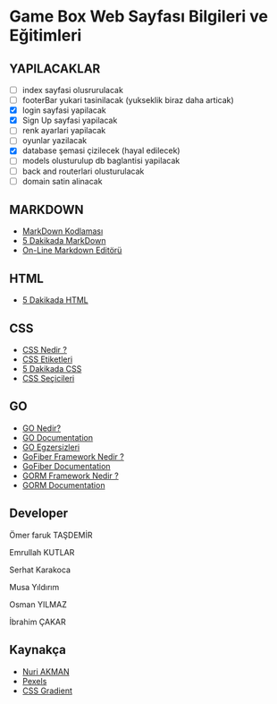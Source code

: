 # Game Box Web Sayfası Bilgileri ve Eğitimleri

## YAPILACAKLAR

- [ ] index sayfasi olusrurulacak
- [ ] footerBar yukari tasinilacak (yukseklik biraz daha articak)
- [x] login sayfasi yapilacak
- [x] Sign Up sayfasi yapilacak
- [ ] renk ayarlari yapilacak
- [ ] oyunlar yazilacak
- [x] database şemasi çizilecek (hayal edilecek)
- [ ] models olusturulup db baglantisi yapilacak
- [ ] back and routerlari olusturulacak
- [ ] domain satin alinacak

## MARKDOWN

- [MarkDown Kodlaması](./konular/markdown.kodlama.md)
- [5 Dakikada MarkDown](https://learnxinyminutes.com/docs/tr-tr/markdown-tr/)
- [On-Line Markdown Editörü](https://stackedit.io/)

## HTML

- [5 Dakikada HTML](https://learnxinyminutes.com/docs/tr-tr/html-tr/)

## CSS

- [CSS Nedir ?](./konular/ornek.css.md)
- [CSS Etiketleri](./konular/etiketler.css.md)
- [5 Dakikada CSS](https://learnxinyminutes.com/docs/tr-tr/css-tr/)
- [CSS Seçicileri](./konular/seciciler.css.md)

## GO

- [GO Nedir?](https://golang.org/)
- [GO Documentation](https://golang.org/doc/)
- [GO Egzersizleri](https://gobyexample.com/)
- [GoFiber Framework Nedir ?](https://gofiber.io/)
- [GoFiber Documentation](https://docs.gofiber.io/)
- [GORM Framework Nedir ?](https://gorm.io/index.html)
- [GORM Documentation](https://gorm.io/docs/)

## Developer

Ömer faruk TAŞDEMİR

Emrullah KUTLAR

Serhat Karakoca

Musa Yıldırım

Osman YILMAZ

İbrahim ÇAKAR

## Kaynakça

- [Nuri AKMAN](https://github.com/nuriakman/PHP-Egitimi)
- [Pexels](https://pexels.com)
- [CSS Gradient](https://cssgradient.io/)

